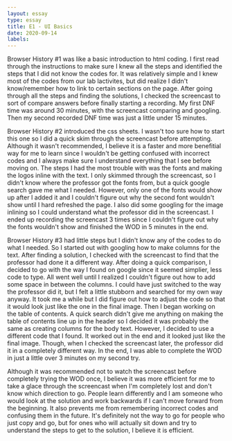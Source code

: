 ```yaml
---
layout: essay
type: essay
title: E1 - UI Basics
date: 2020-09-14
labels:
---
```

Browser History #1 was like a basic introduction to html coding. I first read through the instructions to make sure I knew all the steps and identified the steps that I did not know the codes for. It was relatively simple and I knew most of the codes from our lab lactivites, but did realize I didn't know/remember how to link to certain sections on the page. After going through all the steps and finding the solutions, I checked the screencast to sort of compare answers before finally starting a recording. My first DNF time was around 30 minutes, with the screencast comparing and googling. Then my second recorded DNF time was just a little under 15 minutes.

Browser History #2 introduced the css sheets. I wasn't too sure how to start this one so I did a quick skim through the screencast before attempting. Although it wasn't recommended, I believe it is a faster and more benefitial way for me to learn since I wouldn't be getting confused with incorrect codes and I always make sure I understand everything that I see before moving on. The steps I had the most trouble with was the fonts and making the logos inline with the text. I only skimmed through the screencast, so I didn't know where the professor got the fonts from, but a quick google search gave me what I needed. However, only one of the fonts would show up after I added it and I couldn't figure out why the second font wouldn't show until I hard refreshed the page. I also did some googling for the image inlining so I could understand what the professor did in the screencast. I ended up recording the screencast 3 times since I couldn't figure out why the fonts wouldn't show and finished the WOD in 5 minutes in the end. 

Browser History #3 had little steps but I didn't know any of the codes to do what I needed. So I started out with googling how to make columns for the text. After finding a solution, I checked with the screencast to find that the professor had done it a different way. After doing a quick comparison, I decided to go with the way I found on google since it seemed simplier, less code to type. All went well until I realized I couldn't figure out how to add some space in between the columns. I could have just switched to the way the professor did it, but I felt a little stubborn and searched for my own way anyway. It took me a while but I did figure out how to adjust the code so that it would look just like the one in the final image. Then I began working on the table of contents. A quick search didn't give me anything on making the table of contents line up in the header so I decided it was probably the same as creating columns for the body text. However, I decided to use a different code that I found. It worked out in the end and it looked just like the final image. Though, when I checked the screencast later, the professor did it in a completely different way. In the end, I was able to complete the WOD in just a little over 3 minutes on my second try. 

Although it was recommended not to watch the screencast before completely trying the WOD once, I believe it was more efficient for me to take a glace through the screencast when I'm completely lost and don't know which direction to go. People learn differently and I am someone who would look at the solution and work backwards if I can't move forward from the beginning. It also prevents me from remembering incorrect codes and confusing them in the future. It's definitely not the way to go for people who just copy and go, but for ones who will actually sit down and try to understand the steps to get to the solution, I believe it is efficient.